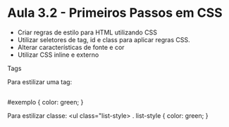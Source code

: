# Aula 3.2 - Primeiros Passos em CSS
* Criar regras de estilo para HTML utilizando CSS
* Utilizar seletores de tag, id e class para aplicar regras CSS.
* Alterar características de fonte e cor 
* Utilizar CSS inline e externo

Tags
<style> - Estilizar o site
Ex: <style> 
    body {
        background-color: rgb{255,400, 200};
    }
    </style>

Para estilizar uma tag: 
 <h2 id="exemplo"> </h2>
 #exemplo {
     color: green;
 }

Para estilizar classe:
    <ul class="list-style> </ul>
    . list-style {
        color: green;
    }